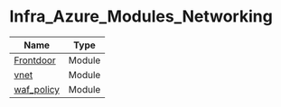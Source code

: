 # Infra_Azure_Modules_Networking

| Name | Type |
|------|------|
| [Frontdoor](https://github.com/bocc-principal/Infra_Azure_Modules_Networking/tree/main/frontdoor) | Module |
| [vnet](https://github.com/bocc-principal/Infra_Azure_Modules_Networking/tree/main/vnet) | Module |
| [waf_policy](https://github.com/bocc-principal/Infra_Azure_Modules_Networking/tree/main/waf_policy) | Module |